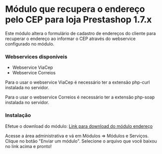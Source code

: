 # Módulo que recupera o endereço pelo CEP para loja Prestashop 1.7.x

Este módulo altera o formulário de cadastro de endereços do cliente para recuperar o endereço ao informar o CEP através do webservice configurado no módulo.

### Webservices disponíveis
- Webservice ViaCep
- Webservice Correios

Para o usar o webservice ViaCep é necessário ter a extensão php-curl instalada no servidor.

Para o usar o webservice Correios é necessário ter a extensão php-soap instalada no servidor.

### Instalação
Efetue o download do módulo:
[Link para download do módulo endereço](https://github.com/edersondev/psmodendereco/releases/download/v1.0/psmodendereco-1.0.zip)

Acesse a área administrativa e vá em Módulos => Módulos e Serviços.
Clique no botão "Enviar um módulo". Selecione o arquivo que você baixou no link acima e pronto!